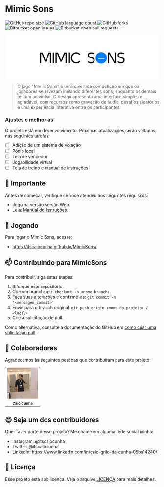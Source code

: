 # Mimic Sons

![GitHub repo size](https://img.shields.io/github/repo-size/itscaiocunha/mimicSons?style=for-the-badge)
![GitHub language count](https://img.shields.io/github/languages/count/itscaiocunha/mimicSons?style=for-the-badge)
![GitHub forks](https://img.shields.io/github/forks/itscaiocunha/mimicSons?style=for-the-badge)
![Bitbucket open issues](https://img.shields.io/bitbucket/issues/itscaiocunha/mimicSons?style=for-the-badge)
![Bitbucket open pull requests](https://img.shields.io/bitbucket/pr-raw/itscaiocunha/mimicSons?style=for-the-badge)

<img src="assets/Logo_MimicSons.png" alt="Logo">

> O jogo "Mimic Sons" é uma divertida competição em que os jogadores se revezam imitando diferentes sons, enquanto os demais tentam adivinhar. O design apresenta uma interface simples e agradável, com recursos como gravação de áudio, desafios aleatórios e uma experiência interativa entre os participantes. 

### Ajustes e melhorias

O projeto está em desenvolvimento. Próximas atualizações serão voltadas nas seguintes tarefas:

- [ ] Adição de um sistema de votação
- [ ] Pódio local
- [ ] Tela de vencedor
- [ ] Jogabilidade virtual
- [ ] Tela de treino e manual de instruções

## 🚨 Importante

Antes de começar, verifique se você atendeu aos seguintes requisitos:

- Jogo na versão versão Web.
- Leia: [Manual de Instruções](MANUALINSTRUÇÕES.md).

## 🚀 Jogando

Para jogar o Mimic Sons, acesse:

- https://itscaiocunha.github.io/MimicSons/


## 📫 Contribuindo para MimicSons

Para contribuir, siga estas etapas:

1. Bifurque este repositório.
2. Crie um branch: `git checkout -b <nome_branch>`.
3. Faça suas alterações e confirme-as: `git commit -m '<mensagem_commit>'`
4. Envie para o branch original: `git push origin <nome_do_projeto> / <local>`
5. Crie a solicitação de pull.

Como alternativa, consulte a documentação do GitHub em [como criar uma solicitação pull](https://help.github.com/en/github/collaborating-with-issues-and-pull-requests/creating-a-pull-request).

## 🤝 Colaboradores

Agradecemos às seguintes pessoas que contribuíram para este projeto:

<table>
  <tr>
    <td align="center">
      <a href="https://github.com/itscaiocunha" title="Caio Cunha">
        <img src="assets/perfil.png" width="100px;" alt="Foto do Caio Cunha no GitHub"/><br>
        <sub>
          <b>Caio Cunha</b>
        </sub>
      </a>
    </td>
</table>

## 😄 Seja um dos contribuidores

Quer fazer parte desse projeto? Me chame em alguma rede social minha:
  - Instagram: @itscaiocunha
  - Twitter: @itscaiocunha
  - LinkedIn: https://www.linkedin.com/in/caio-grilo-da-cunha-05ba14240/

## 📝 Licença

Esse projeto está sob licença. Veja o arquivo [LICENÇA](LICENSE.md) para mais detalhes.
